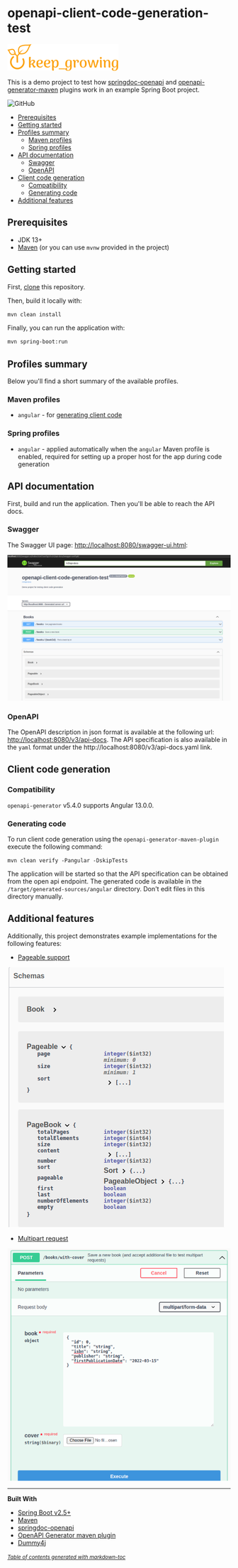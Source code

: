 # openapi-client-code-generation-test

[![keep_growing logo](readme-images/logo_250x60.png)](https://keepgrowing.in/)

This is a demo project to test how [springdoc-openapi](https://github.com/springdoc/springdoc-openapi) and 
[openapi-generator-maven](https://openapi-generator.tech/docs/plugins#maven) plugins work in an example Spring Boot project.

![GitHub](https://img.shields.io/github/license/little-pinecone/openapi-client-code-generation-test)

- [Prerequisites](#prerequisites)
- [Getting started](#getting-started)
- [Profiles summary](#profiles-summary)
  * [Maven profiles](#maven-profiles)
  * [Spring profiles](#spring-profiles)
- [API documentation](#api-documentation)
  * [Swagger](#swagger)
  * [OpenAPI](#openapi)
- [Client code generation](#client-code-generation)
  * [Compatibility](#compatibility)
  * [Generating code](#generating-code)
- [Additional features](#additional-features)

## Prerequisites

* JDK 13+
* [Maven](https://maven.apache.org/) (or you can use `mvnw` provided in the project)

## Getting started

First, [clone](https://docs.github.com/en/github/creating-cloning-and-archiving-repositories/cloning-a-repository-from-github/cloning-a-repository) this repository.

Then, build it locally with:
```bash
mvn clean install
```

Finally, you can run the application with:

```bash
mvn spring-boot:run
```

## Profiles summary

Below you'll find a short summary of the available profiles.

### Maven profiles

* `angular` - for [generating client code](https://codesoapbox.dev/generate-client-code-from-spring-boot-using-maven/)

### Spring profiles

* `angular` - applied automatically when the `angular` Maven profile is enabled, required for setting up a proper host for the app during code generation

## API documentation

First, build and run the application. Then you'll be able to reach the API docs.

### Swagger

The Swagger UI page: [http://localhost:8080/swagger-ui.html](http://localhost:8080/swagger-ui.html):

![swagger screenshot](readme-images/swagger-ui-screenshot.png)

### OpenAPI

The OpenAPI description in json format is available at the following url: [http://localhost:8080/v3/api-docs](http://localhost:8080/v3/api-docs). 
The API specification is also available in the `yaml` format under the http://localhost:8080/v3/api-docs.yaml link.

## Client code generation

### Compatibility

`openapi-generator` v5.4.0 supports Angular 13.0.0.

### Generating code

To run client code generation using the `openapi-generator-maven-plugin` execute the following command:

```shell
mvn clean verify -Pangular -DskipTests
```

The application will be started so that the API specification can be obtained from the open api endpoint.
The generated code is available in the `/target/generated-sources/angular` directory.
Don't edit files in this directory manually.

## Additional features

Additionally, this project demonstrates example implementations for the following features:

* [Pageable support](https://keepgrowing.in/java/springboot/add-pagination-to-a-spring-boot-app/)

![pageable support](readme-images/pageable-support.png)

* [Multipart request](https://github.com/swagger-api/swagger-ui/issues/6462#issuecomment-929189296)
  
![multipart request support](readme-images/multipart-support.png)

---

**Built With**

* [Spring Boot v2.5+](https://spring.io/projects/spring-boot)
* [Maven](https://maven.apache.org/)
* [springdoc-openapi](https://springdoc.org/)
* [OpenAPI Generator maven plugin](https://mvnrepository.com/artifact/org.openapitools/openapi-generator-maven-plugin)
* [Dummy4j](https://daniel-frak.github.io/dummy4j/)

<small><i><a href='http://ecotrust-canada.github.io/markdown-toc/'>Table of contents generated with markdown-toc</a></i></small>
